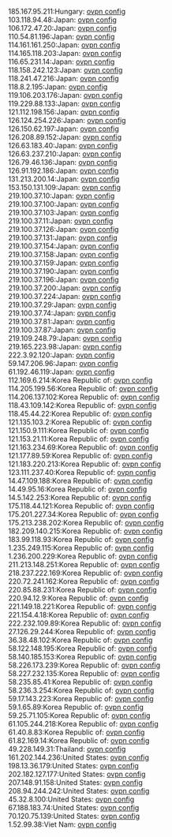 185.167.95.211:Hungary: [ovpn config](vpn/185_167_95_211.ovpn)  
103.118.94.48:Japan: [ovpn config](vpn/103_118_94_48.ovpn)  
106.172.47.20:Japan: [ovpn config](vpn/106_172_47_20.ovpn)  
110.54.81.196:Japan: [ovpn config](vpn/110_54_81_196.ovpn)  
114.161.161.250:Japan: [ovpn config](vpn/114_161_161_250.ovpn)  
114.165.118.203:Japan: [ovpn config](vpn/114_165_118_203.ovpn)  
116.65.231.14:Japan: [ovpn config](vpn/116_65_231_14.ovpn)  
118.158.242.123:Japan: [ovpn config](vpn/118_158_242_123.ovpn)  
118.241.47.216:Japan: [ovpn config](vpn/118_241_47_216.ovpn)  
118.8.2.195:Japan: [ovpn config](vpn/118_8_2_195.ovpn)  
119.106.203.176:Japan: [ovpn config](vpn/119_106_203_176.ovpn)  
119.229.88.133:Japan: [ovpn config](vpn/119_229_88_133.ovpn)  
121.112.198.156:Japan: [ovpn config](vpn/121_112_198_156.ovpn)  
126.124.254.226:Japan: [ovpn config](vpn/126_124_254_226.ovpn)  
126.150.62.197:Japan: [ovpn config](vpn/126_150_62_197.ovpn)  
126.208.89.152:Japan: [ovpn config](vpn/126_208_89_152.ovpn)  
126.63.183.40:Japan: [ovpn config](vpn/126_63_183_40.ovpn)  
126.63.237.210:Japan: [ovpn config](vpn/126_63_237_210.ovpn)  
126.79.46.136:Japan: [ovpn config](vpn/126_79_46_136.ovpn)  
126.91.192.186:Japan: [ovpn config](vpn/126_91_192_186.ovpn)  
131.213.200.14:Japan: [ovpn config](vpn/131_213_200_14.ovpn)  
153.150.131.109:Japan: [ovpn config](vpn/153_150_131_109.ovpn)  
219.100.37.10:Japan: [ovpn config](vpn/219_100_37_10.ovpn)  
219.100.37.100:Japan: [ovpn config](vpn/219_100_37_100.ovpn)  
219.100.37.103:Japan: [ovpn config](vpn/219_100_37_103.ovpn)  
219.100.37.11:Japan: [ovpn config](vpn/219_100_37_11.ovpn)  
219.100.37.126:Japan: [ovpn config](vpn/219_100_37_126.ovpn)  
219.100.37.131:Japan: [ovpn config](vpn/219_100_37_131.ovpn)  
219.100.37.154:Japan: [ovpn config](vpn/219_100_37_154.ovpn)  
219.100.37.158:Japan: [ovpn config](vpn/219_100_37_158.ovpn)  
219.100.37.159:Japan: [ovpn config](vpn/219_100_37_159.ovpn)  
219.100.37.190:Japan: [ovpn config](vpn/219_100_37_190.ovpn)  
219.100.37.196:Japan: [ovpn config](vpn/219_100_37_196.ovpn)  
219.100.37.200:Japan: [ovpn config](vpn/219_100_37_200.ovpn)  
219.100.37.224:Japan: [ovpn config](vpn/219_100_37_224.ovpn)  
219.100.37.29:Japan: [ovpn config](vpn/219_100_37_29.ovpn)  
219.100.37.74:Japan: [ovpn config](vpn/219_100_37_74.ovpn)  
219.100.37.81:Japan: [ovpn config](vpn/219_100_37_81.ovpn)  
219.100.37.87:Japan: [ovpn config](vpn/219_100_37_87.ovpn)  
219.109.248.79:Japan: [ovpn config](vpn/219_109_248_79.ovpn)  
219.165.223.98:Japan: [ovpn config](vpn/219_165_223_98.ovpn)  
222.3.92.120:Japan: [ovpn config](vpn/222_3_92_120.ovpn)  
59.147.206.96:Japan: [ovpn config](vpn/59_147_206_96.ovpn)  
61.192.46.119:Japan: [ovpn config](vpn/61_192_46_119.ovpn)  
112.169.6.214:Korea Republic of: [ovpn config](vpn/112_169_6_214.ovpn)  
114.205.199.56:Korea Republic of: [ovpn config](vpn/114_205_199_56.ovpn)  
114.206.137.102:Korea Republic of: [ovpn config](vpn/114_206_137_102.ovpn)  
118.43.109.142:Korea Republic of: [ovpn config](vpn/118_43_109_142.ovpn)  
118.45.44.22:Korea Republic of: [ovpn config](vpn/118_45_44_22.ovpn)  
121.135.103.2:Korea Republic of: [ovpn config](vpn/121_135_103_2.ovpn)  
121.150.9.111:Korea Republic of: [ovpn config](vpn/121_150_9_111.ovpn)  
121.153.21.11:Korea Republic of: [ovpn config](vpn/121_153_21_11.ovpn)  
121.163.234.69:Korea Republic of: [ovpn config](vpn/121_163_234_69.ovpn)  
121.177.89.59:Korea Republic of: [ovpn config](vpn/121_177_89_59.ovpn)  
121.183.220.213:Korea Republic of: [ovpn config](vpn/121_183_220_213.ovpn)  
123.111.237.40:Korea Republic of: [ovpn config](vpn/123_111_237_40.ovpn)  
14.47.109.188:Korea Republic of: [ovpn config](vpn/14_47_109_188.ovpn)  
14.49.95.16:Korea Republic of: [ovpn config](vpn/14_49_95_16.ovpn)  
14.5.142.253:Korea Republic of: [ovpn config](vpn/14_5_142_253.ovpn)  
175.118.44.121:Korea Republic of: [ovpn config](vpn/175_118_44_121.ovpn)  
175.201.227.34:Korea Republic of: [ovpn config](vpn/175_201_227_34.ovpn)  
175.213.238.202:Korea Republic of: [ovpn config](vpn/175_213_238_202.ovpn)  
182.209.140.215:Korea Republic of: [ovpn config](vpn/182_209_140_215.ovpn)  
183.99.118.93:Korea Republic of: [ovpn config](vpn/183_99_118_93.ovpn)  
1.235.249.115:Korea Republic of: [ovpn config](vpn/1_235_249_115.ovpn)  
1.236.200.229:Korea Republic of: [ovpn config](vpn/1_236_200_229.ovpn)  
211.213.148.251:Korea Republic of: [ovpn config](vpn/211_213_148_251.ovpn)  
218.237.222.169:Korea Republic of: [ovpn config](vpn/218_237_222_169.ovpn)  
220.72.241.162:Korea Republic of: [ovpn config](vpn/220_72_241_162.ovpn)  
220.85.88.231:Korea Republic of: [ovpn config](vpn/220_85_88_231.ovpn)  
220.94.12.9:Korea Republic of: [ovpn config](vpn/220_94_12_9.ovpn)  
221.149.18.221:Korea Republic of: [ovpn config](vpn/221_149_18_221.ovpn)  
221.154.4.18:Korea Republic of: [ovpn config](vpn/221_154_4_18.ovpn)  
222.232.109.89:Korea Republic of: [ovpn config](vpn/222_232_109_89.ovpn)  
27.126.29.244:Korea Republic of: [ovpn config](vpn/27_126_29_244.ovpn)  
36.38.48.102:Korea Republic of: [ovpn config](vpn/36_38_48_102.ovpn)  
58.122.148.195:Korea Republic of: [ovpn config](vpn/58_122_148_195.ovpn)  
58.140.185.153:Korea Republic of: [ovpn config](vpn/58_140_185_153.ovpn)  
58.226.173.239:Korea Republic of: [ovpn config](vpn/58_226_173_239.ovpn)  
58.227.232.135:Korea Republic of: [ovpn config](vpn/58_227_232_135.ovpn)  
58.235.85.41:Korea Republic of: [ovpn config](vpn/58_235_85_41.ovpn)  
58.236.3.254:Korea Republic of: [ovpn config](vpn/58_236_3_254.ovpn)  
59.17.143.223:Korea Republic of: [ovpn config](vpn/59_17_143_223.ovpn)  
59.1.65.89:Korea Republic of: [ovpn config](vpn/59_1_65_89.ovpn)  
59.25.71.105:Korea Republic of: [ovpn config](vpn/59_25_71_105.ovpn)  
61.105.244.218:Korea Republic of: [ovpn config](vpn/61_105_244_218.ovpn)  
61.40.8.83:Korea Republic of: [ovpn config](vpn/61_40_8_83.ovpn)  
61.82.169.14:Korea Republic of: [ovpn config](vpn/61_82_169_14.ovpn)  
49.228.149.31:Thailand: [ovpn config](vpn/49_228_149_31.ovpn)  
161.202.144.236:United States: [ovpn config](vpn/161_202_144_236.ovpn)  
198.13.36.179:United States: [ovpn config](vpn/198_13_36_179.ovpn)  
202.182.127.177:United States: [ovpn config](vpn/202_182_127_177.ovpn)  
207.148.91.158:United States: [ovpn config](vpn/207_148_91_158.ovpn)  
208.94.244.242:United States: [ovpn config](vpn/208_94_244_242.ovpn)  
45.32.8.100:United States: [ovpn config](vpn/45_32_8_100.ovpn)  
67.188.183.74:United States: [ovpn config](vpn/67_188_183_74.ovpn)  
70.120.75.139:United States: [ovpn config](vpn/70_120_75_139.ovpn)  
1.52.99.38:Viet Nam: [ovpn config](vpn/1_52_99_38.ovpn)  

